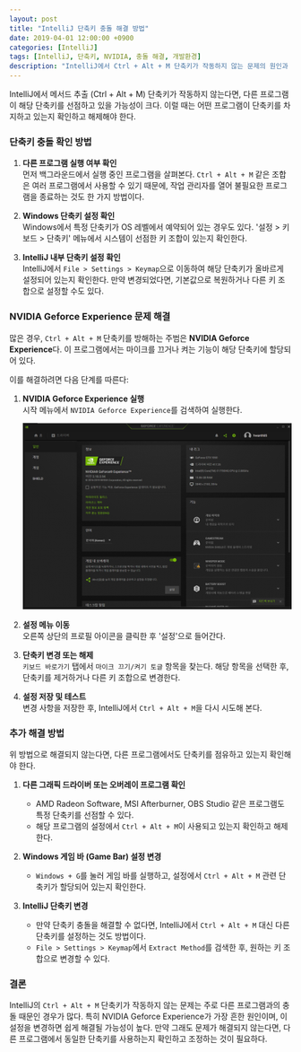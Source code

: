 ```yaml
---
layout: post
title: "IntelliJ 단축키 충돌 해결 방법"
date: 2019-04-01 12:00:00 +0900
categories: [IntelliJ]
tags: [IntelliJ, 단축키, NVIDIA, 충돌 해결, 개발환경]
description: "IntelliJ에서 Ctrl + Alt + M 단축키가 작동하지 않는 문제의 원인과 해결 방법을 정리한다. 특히 NVIDIA Geforce Experience와의 충돌을 해결하는 방법을 포함한다."
---
```


IntelliJ에서 메서드 추출 (Ctrl + Alt + M) 단축키가 작동하지 않는다면, 다른 프로그램이 해당 단축키를 선점하고 있을 가능성이 크다. 이럴 때는 어떤 프로그램이 단축키를 차지하고 있는지 확인하고 해제해야 한다.

### 단축키 충돌 확인 방법
1. **다른 프로그램 실행 여부 확인**  
   먼저 백그라운드에서 실행 중인 프로그램을 살펴본다. `Ctrl + Alt + M` 같은 조합은 여러 프로그램에서 사용할 수 있기 때문에, 작업 관리자를 열어 불필요한 프로그램을 종료하는 것도 한 가지 방법이다.

2. **Windows 단축키 설정 확인**  
   Windows에서 특정 단축키가 OS 레벨에서 예약되어 있는 경우도 있다. '설정 > 키보드 > 단축키' 메뉴에서 시스템이 선점한 키 조합이 있는지 확인한다.

3. **IntelliJ 내부 단축키 설정 확인**  
   IntelliJ에서 `File > Settings > Keymap`으로 이동하여 해당 단축키가 올바르게 설정되어 있는지 확인한다. 만약 변경되었다면, 기본값으로 복원하거나 다른 키 조합으로 설정할 수도 있다.

### NVIDIA Geforce Experience 문제 해결
많은 경우, `Ctrl + Alt + M` 단축키를 방해하는 주범은 **NVIDIA Geforce Experience**다. 이 프로그램에서는 마이크를 끄거나 켜는 기능이 해당 단축키에 할당되어 있다.

이를 해결하려면 다음 단계를 따른다:

1. **NVIDIA Geforce Experience 실행**  
   시작 메뉴에서 `NVIDIA Geforce Experience`를 검색하여 실행한다.

    ![NVIDIA 단축키 설정](/assets/images/2019.04.01_nvidia-keyboard-shortcut.png)

2. **설정 메뉴 이동**  
   오른쪽 상단의 프로필 아이콘을 클릭한 후 '설정'으로 들어간다.

3. **단축키 변경 또는 해제**  
   `키보드 바로가기` 탭에서 `마이크 끄기/켜기 토글` 항목을 찾는다. 해당 항목을 선택한 후, 단축키를 제거하거나 다른 키 조합으로 변경한다.

4. **설정 저장 및 테스트**  
   변경 사항을 저장한 후, IntelliJ에서 `Ctrl + Alt + M`을 다시 시도해 본다.

### 추가 해결 방법
위 방법으로 해결되지 않는다면, 다른 프로그램에서도 단축키를 점유하고 있는지 확인해야 한다.

1. **다른 그래픽 드라이버 또는 오버레이 프로그램 확인**  
   - AMD Radeon Software, MSI Afterburner, OBS Studio 같은 프로그램도 특정 단축키를 선점할 수 있다.
   - 해당 프로그램의 설정에서 `Ctrl + Alt + M`이 사용되고 있는지 확인하고 해제한다.

2. **Windows 게임 바 (Game Bar) 설정 변경**  
   - `Windows + G`를 눌러 게임 바를 실행하고, 설정에서 `Ctrl + Alt + M` 관련 단축키가 할당되어 있는지 확인한다.

3. **IntelliJ 단축키 변경**  
   - 만약 단축키 충돌을 해결할 수 없다면, IntelliJ에서 `Ctrl + Alt + M` 대신 다른 단축키를 설정하는 것도 방법이다.
   - `File > Settings > Keymap`에서 `Extract Method`를 검색한 후, 원하는 키 조합으로 변경할 수 있다.

### 결론
IntelliJ의 `Ctrl + Alt + M` 단축키가 작동하지 않는 문제는 주로 다른 프로그램과의 충돌 때문인 경우가 많다. 특히 NVIDIA Geforce Experience가 가장 흔한 원인이며, 이 설정을 변경하면 쉽게 해결될 가능성이 높다. 만약 그래도 문제가 해결되지 않는다면, 다른 프로그램에서 동일한 단축키를 사용하는지 확인하고 조정하는 것이 필요하다.